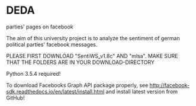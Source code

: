 # DEDA
parties' pages on facebook

The aim of this university project is to analyze the sentiment of german political parties' facebook messages.

PLEASE FIRST DOWNLOAD "SentiWS_v1.8c" AND "mlsa". MAKE SURE THAT THE FOLDERS ARE IN YOUR DOWNLOAD-DIRECTORY

Python 3.5.4 required!

To download Facebooks Graph API package properly, see http://facebook-sdk.readthedocs.io/en/latest/install.html and install latest version from GitHub! 
